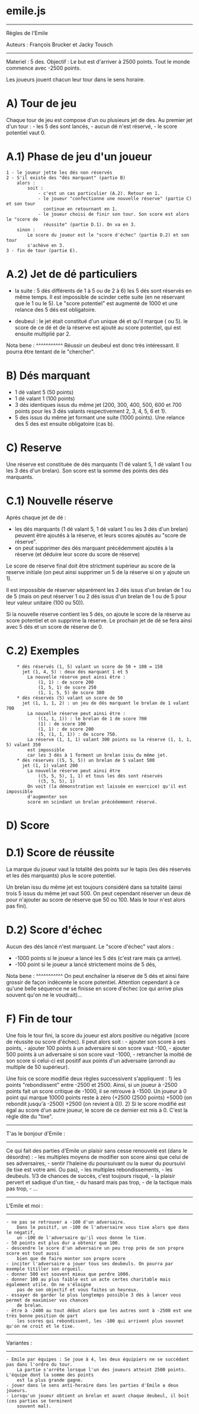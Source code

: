 # emile.js

******************************************
Règles de l'Emile

Auteurs : François Brucker et Jacky Tousch
******************************************


Materiel : 5 des.
Objectif : Le but est d'arriver à 2500 points. Tout le monde commence avec -2500 points.

Les joueurs jouent chacun leur tour dans le sens horaire.


A) Tour de jeu
==============

Chaque tour de jeu est compose d'un ou plusieurs jet de des. Au premier jet d'un tour :
	- les 5 des sont lancés,
	- aucun dé n'est réservé,
	- le score potentiel vaut 0.


A.1) Phase de jeu d'un joueur
=============================

    1 - le joueur jette les dés non réservés 
	2 - S'il existe des "dés marquant" (partie B)
		alors :
			soit : 
			    - c'est un cas particulier (A.2). Retour en 1.
				- le joueur "confectionne une nouvelle réserve" (partie C) et son tour 
				  continue en retournant en 1.
				- le joueur choisi de finir son tour. Son score est alors le "score de 
				  réussite" (partie D.1). On va en 3.
		sinon : 
			Le score du joueur est le "score d'échec" (partie D.2) et son tour 
			s'achève en 3.
	3 - fin de tour (partie E).


A.2) Jet de dé particuliers
===========================

- la suite : 5 dés différents de 1 à 5 ou de 2 à 6)
	 les 5 dés sont réservés en même temps. 
	 Il est impossible de scinder cette suite (en ne réservant que le 1 ou le 5).
	 Le "score potentiel" est augmenté de 1000 et une relance des 5 dés est obligatoire. 

- deubeul : le jet était constitué d'un unique dé et qu'il marque ( ou 5).
	 le score de ce dé et de la réserve est ajouté au score potentiel, qui est ensuite 
	 multiplié par 2.

Nota bene :
^^^^^^^^^^^
    Réussir un deubeul est donc très intéressant. Il pourra être tentant de le "chercher".

B) Dés marquant
===============

- 1 dé valant 5 (50 points)
- 1 dé valant 1 (100 points)
- 3 dés identiques issus du même jet (200, 300, 400, 500, 600 et 700 points pour les 3 dés
    valants respectivement 2, 3, 4, 5, 6 et 1).
- 5 des issus du même jet formant une suite (1000 points).
    Une relance des 5 des est ensuite obligatoire (cas b).


C) Reserve
==========

Une réserve est constituée de dés marquants (1 dé valant 5, 1 dé valant 1 ou les 3 dés d'un brelan). Son score est la somme des points des dés marquants.

C.1) Nouvelle réserve
=====================

Après chaque jet de dé :
- les dés marquants (1 dé valant 5, 1 dé valant 1 ou les 3 dés d'un brelan) peuvent être ajoutés à la réserve, et leurs scores ajoutés au "score de réserve".
- on peut supprimer des dés marquant précédemment ajoutés à la réserve (et déduire leur score du score de réserve)

Le score de réserve final doit être strictment supérieur au score de la reserve initiale (on peut ainsi supprimer un 5 de la réserve si on y ajoute un 1).

Il est impossible de réserver séparément les 3 dés issus d'un brelan de 1 ou de
5 (mais on peut réserver 1 ou 2 dés issus d'un brelan de 1 ou de 5 pour leur valeur unitaire (100 ou 50)).


Si la nouvelle réserve contient les 5 dés, on ajoute le score de la réserve au score potentiel et on
supprime la réserve. Le prochain jet de dé se fera ainsi avec 5 dés et un score de réserve de 0.

C.2) Exemples
=============
        * dés réservés (1, 5) valant un score de 50 + 100 = 150
          jet (1, 4, 5) : deux dés marquant 1 et 5
            La nouvelle réserve peut ainsi être :
                (1, 1) : de score 200
                (1, 5, 1) de score 250
                (1, 1, 5, 5) de score 300
        * dés réservés (5) valant un score de 50
          jet (1, 1, 1, 2) : un jeu de dés marquant le brelan de 1 valant 700
            La nouvelle réserve peut ainsi être :
                ((1, 1, 1)) : le brelan de 1 de score 700
                (1) : de score 100
                (1, 1) : de score 200
                (5, (1, 1, 1)) : de score 750.
            La réserve (1, 1, 1) valant 300 points ou la réserve (1, 1, 1, 5) valant 350 
			est impossible
            car les 3 dés à 1 forment un brelan issu du même jet.
        * dés réservés ((5, 5, 5)) un brelan de 5 valant 500
          jet (1, 1) valant 200
            La nouvelle réserve peut ainsi être
                ((5, 5, 5), 1, 1) et tous les dés sont réservés
                ((5, 5, 5), 1)
            On voit (la démonstration est laissée en exercice) qu'il est impossible 
			d'augmenter son
            score en scindant un brelan précédemment réservé.

D) Score
========

D.1) Score de réussite
======================

La marque du joueur vaut la totalité des points sur le tapis (les dés réservés et les dés
 marquants) plus le score potentiel.

Un brelan issu du même jet est toujours considéré dans sa totalité (ainsi trois 5 issus du même jet vaut 500. On peut cependant réserver un deux dé pour n'ajouter au score de réserve que 50 ou 100. Mais le tour n'est alors pas fini).


D.2) Score d'échec
==================

Aucun des dés lancé n'est marquant. Le "score d'échec" vaut alors : 

- -1000 points si le joueur a lancé les 5 dés (c'est rare mais ça arrive).
- -100 point si le joueur a lancé strictement moins de 5 dés,

Nota bene :
^^^^^^^^^^^
    On peut enchaîner la réserve de 5 dés et ainsi faire grossir de façon indécente le score potentiel.
    Attention cependant à ce qu'une belle séquence ne se finisse en score d'échec (ce qui arrive
    plus souvent qu'on ne le voudrait)...



F) Fin de tour
==============

 Une fois le tour fini, la score du joueur est alors positive ou négative (score de réussite ou score d'échec). Il peut alors soit :
    - ajouter son score à ses points,
    - ajouter 100 points à un adversaire si son score vaut -100,
    - ajouter 500 points à un adversaire si son score vaut -1000,
    - retrancher la moitié de son score si celui-ci est positif aux points d'un adversaire (arrondi au multiple de 50 supérieur).

Une fois ce score modifié deux règles successivent s'appliquent :
    1) les points "rebondissent" entre -2500 et 2500. Ainsi, si un joueur à -2500 points fait un score critique
        de -1000, il se retrouve à -1500. Un joueur à 0 point qui marque 10000 points
		reste à zéro (+2500 (2500 points) +5000 (on rebondit jusqu'à -2500) +2500 (on 
		revient à 0)).
    2) Si le score modifié est égal au score d'un autre joueur, le score de ce dernier est mis à 0. C'est la règle dite du "tixe".


*************************
T'as le bonjour d'Emile :
*************************

Ce qui fait des parties d'Emile un plaisir sans cesse renouvelé est (dans le désordre) :
    - les multiples moyens de modifier son score ainsi que celui de ses adversaires,
    - sentir l'haleine du poursuivant ou la sueur du poursuivi (le tixe est votre ami. Ou pas),
    - les multiples rebondissements,
    - les deubeuls. 1/3 de chances de succès, c'est toujours risqué,
    - la plaisir pervert et sadique d'un tixe,
    - du hasard mais pas trop,
    - de la tactique mais pas trop,
    - ...


****************
L'Emile et moi :
****************

    - ne pas se retrouver a -100 d'un adversaire.
        Dans le positif, un -100 de l'adversaire vous tixe alors que dans le négatif,
        un -100 de l'adversaire qu'il vous donne le tixe.
    - 50 points est plus dur a obtenir que 100.
    - descendre le score d'un adversaire un peu trop près de son propre score est tout aussi
        bien que de faire monter son propre score
    - inciter l'adversaire a jouer tous ses deubeuls. On pourra par exemple titiller son orgueil.
    - donner 500 est souvent mieux que perdre 1000.
    - donner 100 au plus faible est un acte certes charitable mais également utile. On ne s'éloigne
        pas de son objectif et vous faites un heureux.
    - essayer de garder le plus longtemps possible 3 dés à lancer vous permet de maximiser vos chances
        de brelan.
    - être à -2400 au tout début alors que les autres sont à -2500 est une très bonne position de part
        les scores qui rebondissent, les -100 qui arrivent plus souvnet qu'on ne croit et le tixe.

***********
Variantes :
***********

    - Emile par équipes : Se joue à 4, les deux équipiers ne se succédant pas dans l'ordre du tour.
        La partie s'arrête lorsque l'un des joueurs atteint 2500 points. L'équipe dont la somme des points
        est la plus grande gagne.
    - jouer dans le sens anti-horaire dans les parties d'Emile a deux joueurs.
    - Lorsqu'un joueur obtient un brelan et avant chaque deubeul, il boit (ces parties se terminent
        souvent mal).
